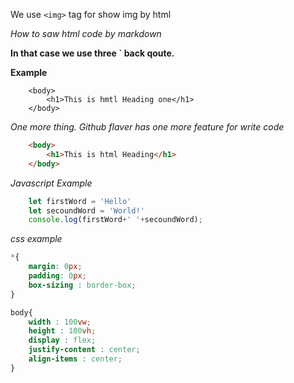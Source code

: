 We use `<img>` tag for show img by html

*How to saw html code by markdown*

**In that case we use three ` back qoute.**

__Example__

```
    <body>
        <h1>This is hmtl Heading one</h1>
    </body>
```

_One more thing. Github flaver has one more feature for write code_

```html
    <body>
        <h1>This is html Heading</h1>
    </body>
```

_Javascript Example_

```javascript
    let firstWord = 'Hello'
    let secoundWord = 'World!'
    console.log(firstWord+' '+secoundWord);
```

_css example_

```css
*{
    margin: 0px;
    padding: 0px;
    box-sizing : border-box;
}

body{
    width : 100vw;
    height : 100vh;
    display : flex;
    justify-content : center;
    align-items : center;
}
```

